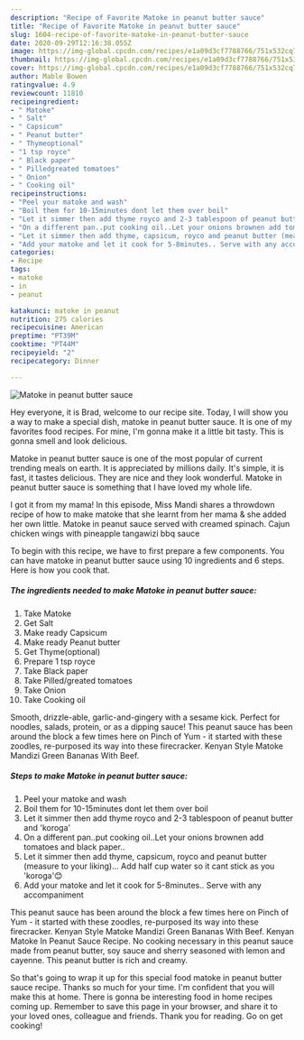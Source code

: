 ```yaml
---
description: "Recipe of Favorite Matoke in peanut butter sauce"
title: "Recipe of Favorite Matoke in peanut butter sauce"
slug: 1604-recipe-of-favorite-matoke-in-peanut-butter-sauce
date: 2020-09-29T12:16:38.055Z
image: https://img-global.cpcdn.com/recipes/e1a09d3cf7788766/751x532cq70/matoke-in-peanut-butter-sauce-recipe-main-photo.jpg
thumbnail: https://img-global.cpcdn.com/recipes/e1a09d3cf7788766/751x532cq70/matoke-in-peanut-butter-sauce-recipe-main-photo.jpg
cover: https://img-global.cpcdn.com/recipes/e1a09d3cf7788766/751x532cq70/matoke-in-peanut-butter-sauce-recipe-main-photo.jpg
author: Mable Bowen
ratingvalue: 4.9
reviewcount: 11810
recipeingredient:
- " Matoke"
- " Salt"
- " Capsicum"
- " Peanut butter"
- " Thymeoptional"
- "1 tsp royce"
- " Black paper"
- " Pilledgreated tomatoes"
- " Onion"
- " Cooking oil"
recipeinstructions:
- "Peel your matoke and wash"
- "Boil them for 10-15minutes dont let them over boil"
- "Let it simmer then add thyme royco and 2-3 tablespoon of peanut butter and &#39;koroga&#39;"
- "On a different pan..put cooking oil..Let your onions brownen add tomatoes and black paper.."
- "Let it simmer then add thyme, capsicum, royco and peanut butter (measure to your liking)... Add half cup water so it cant stick as you &#39;koroga&#39;😊"
- "Add your matoke and let it cook for 5-8minutes.. Serve with any accompaniment"
categories:
- Recipe
tags:
- matoke
- in
- peanut

katakunci: matoke in peanut 
nutrition: 275 calories
recipecuisine: American
preptime: "PT39M"
cooktime: "PT44M"
recipeyield: "2"
recipecategory: Dinner

---
```



![Matoke in peanut butter sauce](https://img-global.cpcdn.com/recipes/e1a09d3cf7788766/751x532cq70/matoke-in-peanut-butter-sauce-recipe-main-photo.jpg)

Hey everyone, it is Brad, welcome to our recipe site. Today, I will show you a way to make a special dish, matoke in peanut butter sauce. It is one of my favorites food recipes. For mine, I'm gonna make it a little bit tasty. This is gonna smell and look delicious.

Matoke in peanut butter sauce is one of the most popular of current trending meals on earth. It is appreciated by millions daily. It's simple, it is fast, it tastes delicious. They are nice and they look wonderful. Matoke in peanut butter sauce is something that I have loved my whole life.

I got it from my mama! In this episode, Miss Mandi shares a throwdown recipe of how to make matoke that she learnt from her mama &amp; she added her own little. Matoke in peanut sauce served with creamed spinach. Cajun chicken wings with pineapple tangawizi bbq sauce


To begin with this recipe, we have to first prepare a few components. You can have matoke in peanut butter sauce using 10 ingredients and 6 steps. Here is how you cook that.

<!--inarticleads1-->

##### The ingredients needed to make Matoke in peanut butter sauce:

1. Take  Matoke
1. Get  Salt
1. Make ready  Capsicum
1. Make ready  Peanut butter
1. Get  Thyme(optional)
1. Prepare 1 tsp royce
1. Take  Black paper
1. Take  Pilled/greated tomatoes
1. Take  Onion
1. Take  Cooking oil


Smooth, drizzle-able, garlic-and-gingery with a sesame kick. Perfect for noodles, salads, protein, or as a dipping sauce! This peanut sauce has been around the block a few times here on Pinch of Yum - it started with these zoodles, re-purposed its way into these firecracker. Kenyan Style Matoke Mandizi Green Bananas With Beef. 

<!--inarticleads2-->

##### Steps to make Matoke in peanut butter sauce:

1. Peel your matoke and wash
1. Boil them for 10-15minutes dont let them over boil
1. Let it simmer then add thyme royco and 2-3 tablespoon of peanut butter and &#39;koroga&#39;
1. On a different pan..put cooking oil..Let your onions brownen add tomatoes and black paper..
1. Let it simmer then add thyme, capsicum, royco and peanut butter (measure to your liking)... Add half cup water so it cant stick as you &#39;koroga&#39;😊
1. Add your matoke and let it cook for 5-8minutes.. Serve with any accompaniment


This peanut sauce has been around the block a few times here on Pinch of Yum - it started with these zoodles, re-purposed its way into these firecracker. Kenyan Style Matoke Mandizi Green Bananas With Beef. Kenyan Matoke In Peanut Sauce Recipe. No cooking necessary in this peanut sauce made from peanut butter, soy sauce and sherry seasoned with lemon and cayenne. This peanut butter is rich and creamy. 

So that's going to wrap it up for this special food matoke in peanut butter sauce recipe. Thanks so much for your time. I'm confident that you will make this at home. There is gonna be interesting food in home recipes coming up. Remember to save this page in your browser, and share it to your loved ones, colleague and friends. Thank you for reading. Go on get cooking!
